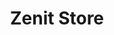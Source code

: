 ---
title: "Zenit Store"
url: /montevideo/zenit-store-avenida-18-de-julio/
shop: bolsas y maletas
---